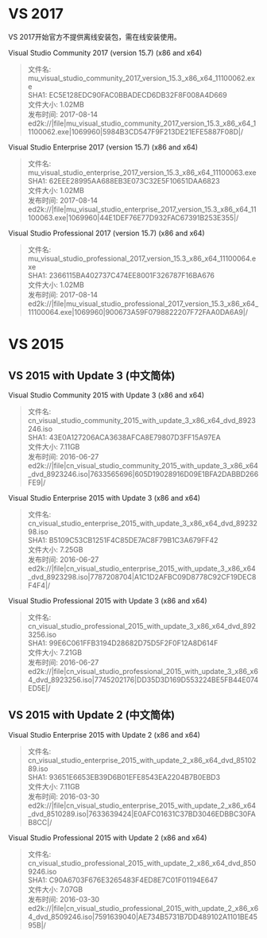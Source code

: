 # VS 2017
VS 2017开始官方不提供离线安装包，需在线安装使用。

Visual Studio Community 2017 (version 15.7) (x86 and x64)
> 文件名: mu_visual_studio_community_2017_version_15.3_x86_x64_11100062.exe  
SHA1: EC5E128EDC90FAC0BBADECD6DB32F8F008A4D669  
文件大小: 1.02MB  
发布时间:  2017-08-14  
ed2k://|file|mu_visual_studio_community_2017_version_15.3_x86_x64_11100062.exe|1069960|5984B3CD547F9F213DE21EFE5887F08D|/


Visual Studio Enterprise 2017 (version 15.7) (x86 and x64)
> 文件名: mu_visual_studio_enterprise_2017_version_15.3_x86_x64_11100063.exe  
SHA1: 62EEE28995AA688EB3E073C32E5F10651DAA6823  
文件大小: 1.02MB  
发布时间: 2017-08-14  
ed2k://|file|mu_visual_studio_enterprise_2017_version_15.3_x86_x64_11100063.exe|1069960|44E1DEF76E77D932FAC67391B253E355|/


Visual Studio Professional 2017 (version 15.7) (x86 and x64)
> 文件名: mu_visual_studio_professional_2017_version_15.3_x86_x64_11100064.exe  
SHA1: 2366115BA402737C474EE8001F326787F16BA676  
文件大小: 1.02MB  
发布时间: 2017-08-14  
ed2k://|file|mu_visual_studio_professional_2017_version_15.3_x86_x64_11100064.exe|1069960|900673A59F0798822207F72FAA0DA6A9|/


# VS 2015
## VS 2015 with Update 3 (中文简体)
Visual Studio Community 2015 with Update 3 (x86 and x64)

> 文件名: cn_visual_studio_community_2015_with_update_3_x86_x64_dvd_8923246.iso  
SHA1: 43E0A127206ACA3638AFCA8E79807D3FF15A97EA  
文件大小: 7.11GB  
发布时间: 2016-06-27  
ed2k://|file|cn_visual_studio_community_2015_with_update_3_x86_x64_dvd_8923246.iso|7633565696|605D19028916D09E1BFA2DABBD266FE9|/


Visual Studio Enterprise 2015 with Update 3 (x86 and x64) 

> 文件名: cn_visual_studio_enterprise_2015_with_update_3_x86_x64_dvd_8923298.iso  
SHA1: B5109C53CB1251F4C85DE7AC8F79B1C3A679FF42  
文件大小: 7.25GB  
发布时间: 2016-06-27  
ed2k://|file|cn_visual_studio_enterprise_2015_with_update_3_x86_x64_dvd_8923298.iso|7787208704|A1C1D2AFBC09D8778C92CF19DEC8F4F4|/


Visual Studio Professional 2015 with Update 3 (x86 and x64)

> 文件名: cn_visual_studio_professional_2015_with_update_3_x86_x64_dvd_8923256.iso  
SHA1: 99E6C061FFB3194D28682D75D5F2F0F12A8D614F  
文件大小: 7.21GB  
发布时间: 2016-06-27  
ed2k://|file|cn_visual_studio_professional_2015_with_update_3_x86_x64_dvd_8923256.iso|7745202176|DD35D3D169D553224BE5FB44E074ED5E|/

## VS 2015 with Update 2 (中文简体)
Visual Studio Enterprise 2015 with Update 2 (x86 and x64)

> 文件名: cn_visual_studio_enterprise_2015_with_update_2_x86_x64_dvd_8510289.iso  
SHA1: 93651E6653EB39D6B01EFE8543EA2204B7B0EBD3  
文件大小: 7.11GB  
发布时间: 2016-03-30  
ed2k://|file|cn_visual_studio_enterprise_2015_with_update_2_x86_x64_dvd_8510289.iso|7633639424|E0AFC01631C37BD3046EDBBC30FAB8CC|/


Visual Studio Professional 2015 with Update 2 (x86 and x64)

> 文件名: cn_visual_studio_professional_2015_with_update_2_x86_x64_dvd_8509246.iso  
SHA1: C90A6703F676E3265483F4ED8E7C01F01194E647  
文件大小: 7.07GB  
发布时间: 2016-03-30  
ed2k://|file|cn_visual_studio_professional_2015_with_update_2_x86_x64_dvd_8509246.iso|7591639040|AE734B5731B7DD489102A1101BE4595B|/


